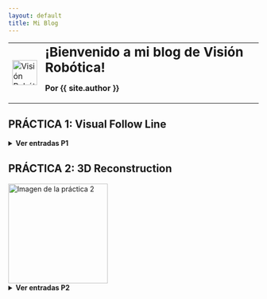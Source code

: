 ```yaml
---
layout: default
title: Mi Blog
---
```


<table>
  <tr>
    <td>
      <img src="https://paaulaagarciiaa.github.io/Vision-Robotica/logorobotica.png" alt="Visión Robótica" width="50" height="50">
    </td>
    <td>
      <h1 style="margin: 0; font-size: 26px;">¡Bienvenido a mi blog de Visión Robótica!</h1>
      <p><strong>Por {{ site.author }}</strong></p>  <!-- Aquí se muestra el autor -->
    </td>
  </tr>
</table>

## PRÁCTICA 1: Visual Follow Line

<details style="margin-bottom: 30px;">
<summary><strong>Ver entradas P1</strong></summary>
<img src="{{ '/f1.png' | relative_url }}" alt="Imagen de la práctica 1" style="width: 200px; height: auto;">



<ul>
{% for post in site.posts reversed %}
  {% if post.tags contains "practica1" %}
    <li><a href="{{ post.url | relative_url }}">{{ post.title }}</a></li>
  {% endif %}
{% endfor %}
</ul>

</details>


## PRÁCTICA 2: 3D Reconstruction
<img src="{{ '/3d_reconstruction.png' | relative_url }}" alt="Imagen de la práctica 2" style="width: 200px; height: auto;">

<details>
<summary><strong>Ver entradas P2</strong></summary>

<ul>
{% for post in site.posts reversed %}
  {% if post.tags contains "practica2" %}
    <li><a href="{{ post.url | relative_url }}">{{ post.title }}</a></li>
  {% endif %}
{% endfor %}
</ul>

</details>



